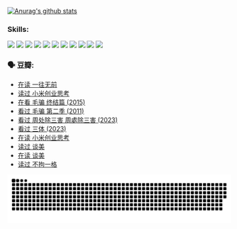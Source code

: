 
[![Anurag's github stats](https://github-readme-stats.vercel.app/api?username=w940853815)](https://github.com/anuraghazra/github-readme-stats)

### Skills:

<code><img height="32" src="https://cdn.jsdelivr.net/npm/simple-icons@v5/icons/python.svg"></code>
<code><img height="32" src="https://cdn.jsdelivr.net/npm/simple-icons@v5/icons/javascript.svg"></code>
<code><img height="32" src="https://cdn.jsdelivr.net/npm/simple-icons@v5/icons/django.svg"></code>
<code><img height="32" src="https://cdn.jsdelivr.net/npm/simple-icons@v5/icons/flask.svg"></code>
<code><img height="32" src="https://cdn.jsdelivr.net/npm/simple-icons@v5/icons/vuetify.svg"></code>
<code><img height="32" src="https://cdn.jsdelivr.net/npm/simple-icons@v5/icons/git.svg"></code>
<code><img height="32" src="https://cdn.jsdelivr.net/npm/simple-icons@v5/icons/docker.svg"></code>
<code><img height="32" src="https://cdn.jsdelivr.net/npm/simple-icons@v5/icons/postgresql.svg"></code>
<code><img height="32" src="https://cdn.jsdelivr.net/npm/simple-icons@v5/icons/elasticsearch.svg"></code>
<code><img height="32" src="https://cdn.jsdelivr.net/npm/simple-icons@v5/icons/macos.svg"></code>
<code><img height="32" src="https://cdn.jsdelivr.net/npm/simple-icons@v5/icons/linux.svg"></code>

### 🗣 豆瓣:

<!-- DOUBAN-ACTIVITIES:START -->
- [在读 一往无前](https://www.douban.com/people/136069238/status/4590507310/?_i=14438732)
- [读过 小米创业思考](https://www.douban.com/people/136069238/status/4590506983/?_i=14438732)
- [在看 毛骗 终结篇‎ (2015)](https://www.douban.com/people/136069238/status/4581971924/?_i=14438732)
- [看过 毛骗 第二季‎ (2011)](https://www.douban.com/people/136069238/status/4581971810/?_i=14438732)
- [看过 周处除三害 周處除三害‎ (2023)](https://www.douban.com/people/136069238/status/4575646701/?_i=14438732)
- [看过 三体‎ (2023)](https://www.douban.com/people/136069238/status/4574263039/?_i=14438732)
- [在读 小米创业思考](https://www.douban.com/people/136069238/status/4572047905/?_i=14438732)
- [读过 谈美](https://www.douban.com/people/136069238/status/4572047629/?_i=14438732)
- [在读 谈美](https://www.douban.com/people/136069238/status/4560861771/?_i=14438732)
- [读过 不拘一格](https://www.douban.com/people/136069238/status/4560861445/?_i=14438732)
<!-- DOUBAN-ACTIVITIES:END -->


![Snake animation](https://raw.githubusercontent.com/w940853815/w940853815/output/github-contribution-grid-snake.svg)

<!--
**w940853815/w940853815** is a ✨ _special_ ✨ repository because its `README.md` (this file) appears on your GitHub profile.

Here are some ideas to get you started:

- 🔭 I’m currently working on ...
- 🌱 I’m currently learning ...
- 👯 I’m looking to collaborate on ...
- 🤔 I’m looking for help with ...
- 💬 Ask me about ...
- 📫 How to reach me: ...
- 😄 Pronouns: ...
- ⚡ Fun fact: ...
-->
